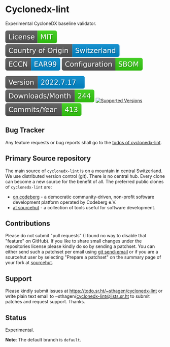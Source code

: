 # Cyclonedx-lint

Experimental CycloneDX baseline validator.

[![License](docs/badges/license-spdx-mit.svg)](https://git.sr.ht/~sthagen/cyclonedx-lint/tree/default/item/LICENSE)
[![Country of Origin](docs/badges/country-of-origin-name-switzerland-neutral.svg)](https://git.sr.ht/~sthagen/cyclonedx-lint/tree/default/item/COUNTRY-OF-ORIGIN)
[![Export Classification Control Number (ECCN)](docs/badges/export-control-classification-number_eccn-ear99-neutral.svg)](https://git.sr.ht/~sthagen/cyclonedx-lint/tree/default/item/EXPORT-CONTROL-CLASSIFICATION-NUMBER)
[![Configuration](docs/badges/configuration-sbom.svg)](https://git.sr.ht/~sthagen/cyclonedx-lint/tree/default/item/docs/third-party/README.md)

[![Version](docs/badges/latest-release.svg)](https://pypi.python.org/pypi/cyclonedx-lint/)
[![Downloads](docs/badges/downloads-per-month.svg)](https://pepy.tech/project/cyclonedx-lint)
[![Supported Versions](https://img.shields.io/pypi/pyversions/cyclonedx-lint.svg?style=flat)](https://pypi.python.org/pypi/cyclonedx-lint/)
[![Maintenance Status](docs/badges/commits-per-year.svg)](https://git.sr.ht/~sthagen/cyclonedx-lint/log)

## Bug Tracker

Any feature requests or bug reports shall go to the [todos of cyclonedx-lint](https://todo.sr.ht/~sthagen/cyclonedx-lint).

## Primary Source repository

The main source of `cyclonedx-lint` is on a mountain in central Switzerland.
We use distributed version control (git).
There is no central hub.
Every clone can become a new source for the benefit of all.
The preferred public clones of `cyclonedx-lint` are:

* [on codeberg](https://codeberg.org/sthagen/cyclonedx-lint) - a democratic community-driven, non-profit software development platform operated by Codeberg e.V.
* [at sourcehut](https://git.sr.ht/~sthagen/cyclonedx-lint) - a collection of tools useful for software development.

## Contributions

Please do not submit "pull requests" (I found no way to disable that "feature" on GitHub).
If you like to share small changes under the repositories license please kindly do so by sending a patchset.
You can either send such a patchset per email using [git send-email](https://git-send-email.io) or 
if you are a sourcehut user by selecting "Prepare a patchset" on the summary page of your fork at [sourcehut](https://git.sr.ht/).

## Support

Please kindly submit issues at https://todo.sr.ht/~sthagen/cyclonedx-lint or write plain text email to ~sthagen/cyclonedx-lint@lists.sr.ht to submit patches and request support. Thanks.

## Status

Experimental.

**Note**: The default branch is `default`.
